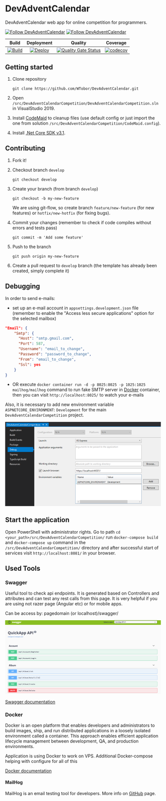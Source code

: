 # DevAdventCalendar

DevAdventCalendar web app for online competition for programmers.

[![Follow DevAdventCalendar](https://img.shields.io/twitter/follow/dev_advent_cal?label=Follow%20%40dev_advent_cal&style=social)](https://twitter.com/dev_advent_cal)
[![Follow DevAdventCalendar](https://img.shields.io/badge/FB-Dev%20Advent%20Calendar-blue)](https://www.facebook.com/devadventcalendar/)

|Build  |Deployment| Quality | Coverage |
|:-----:|:--------:|:-------:|:--------:|
|[![Build](https://github.com/DevAdventCalendar/DevAdventCalendar/workflows/Docker%20Image%20CI/badge.svg)](https://github.com/DevAdventCalendar/DevAdventCalendar/actions?query=workflow%3A%22Docker+Image+CI%22)|[![Deploy](https://vsrm.dev.azure.com/plotzwi/_apis/public/Release/badge/e2ad85fa-38da-4937-a85f-997b254f4cda/1/1)](https://dev.azure.com/plotzwi/DevAdventCalendar/_release?_a=releases&view=mine&definitionId=1)|[![Quality Gate Status](https://sonarcloud.io/api/project_badges/measure?project=DevAdventCalendar_DevAdventCalendar&metric=alert_status)](https://sonarcloud.io/dashboard?id=DevAdventCalendar_DevAdventCalendar)|[![codecov](https://codecov.io/gh/DevAdventCalendar/DevAdventCalendar/branch/develop/graph/badge.svg)](https://codecov.io/gh/DevAdventCalendar/DevAdventCalendar)|

## Getting started

1. Clone repository

    ```git
    git clone https://github.com/WTobor/DevAdventCalendar.git
    ```

2. Open `/src/DevAdventCalendarCompetition/DevAdventCalendarCompetition.sln` in VisualStudio 2019.
3. Install [CodeMaid](http://www.codemaid.net/) to cleanup files
(use default config or just import the one from solution `/src/DevAdventCalendarCompetition/CodeMaid.config`).
4. Install [.Net Core SDK v3.1](https://dotnet.microsoft.com/download/dotnet-core/3.1).

## Contributing

1. Fork it!
2. Checkout branch `develop`

    ```git
    git checkout develop
    ```

3. Create your branch (from branch `develop`)

    ```git
    git checkout -b my-new-feature
    ```

    We are using git-flow, so create branch `feature/new-feature` (for new features) or `hotfix/new-hotfix` (for fixing bugs).

4. Commit your changes (remember to check if code compiles without errors and tests pass)

    ```git
    git commit -m 'Add some feature'
    ```

5. Push to the branch

    ```git
    git push origin my-new-feature
    ```

6. Create a pull request to `develop` branch (the template has already been created, simply complete it)

## Debugging

In order to send e-mails:

* set up an e-mail account in `appsettings.development.json` file (remember to enable the "Access less secure applications" option for the selected mailbox)

```json
"Email": {
    "Smtp": {
      "Host": "smtp.gmail.com",
      "Port": 587,
      "Username": "email_to_change",
      "Password": "password_to_change",
      "From": "email_to_change",
      "Ssl": yes
    }
}
```

* OR execute `docker container run -d -p 8025:8025 -p 1025:1025 mailhog/mailhog` command to run fake SMTP server in [Docker](#docker) container, then you can visit `http://localhost:8025/` to watch your e-mails

Also, it is necessary to add new environment variable `ASPNETCORE_ENVIRONMENT`: `Development` for the main `DevAdventCalendarCompetition` project.

![ENVIRONMENT](docs/Pictures/screen.png/?raw=true)

## Start the application

Open PowerShell with administrator rights. Go to path `cd <your_path>/src/DevAdventCalendarCompetition/` run `docker-compose build` and `docker-compose up` command in the `/src/DevAdventCalendarCompetition/` directory and after successful start of services visit `http://localhost:8081/` in your browser.

## Used Tools

### Swagger

Useful tool to check api endpoints. It is  generated based on Controllers and attributes and can test any rest calls from this page. It is very helpful if you are using not razer page  (Angular etc) or for mobile apps.

Can be access by: pagedomain (or localhost)/swagger/

![Swagger](docs/Pictures/swagger.PNG/?raw=true "Swagger")

[Swagger documentation](https://docs.microsoft.com/pl-pl/aspnet/core/tutorials/web-api-help-pages-using-swagger?view=aspnetcore-2.1)

### Docker

Docker is an open platform that enables developers and administrators to build images, ship, and run distributed applications in a loosely isolated environment called a container. This approach enables efficient application lifecycle management between development, QA, and production environments.

Application is using Docker to work on VPS. Additional Docker-compose helping with configure for all of this

[Docker documentation](https://docs.microsoft.com/pl-pl/dotnet/core/docker/intro-net-docker)

#### MailHog

MailHog is an email testing tool for developers. More info on [GitHub](https://github.com/mailhog/MailHog) page.
